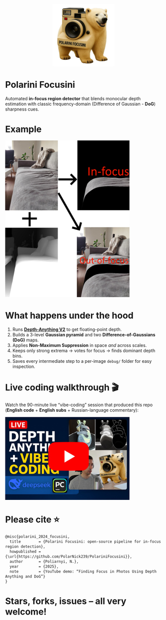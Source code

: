 <p align="center">
  <img width="200" src="/docs/.images/polarini_focusini.jpg" alt="Polarini Focusini project logo">
</p>

# Polarini Focusini

Automated **in-focus region detector** that blends monocular depth estimation with classic frequency-domain (Difference of Gaussian - **DoG**) sharpness cues.

# Example

<p align="left">
  <img width="400" src="/docs/.images/processing_sample.jpg" alt="Link to youtube live coding session">
</p>

# What happens under the hood

1. Runs **[Depth-Anything V2](https://github.com/DepthAnything/Depth-Anything-V2)** to get floating-point depth.  
2. Builds a 3-level **Gaussian pyramid** and two **Difference-of-Gaussians (DoG)** maps.  
3. Applies **Non-Maximum Suppression** in space *and* across scales.  
4. Keeps only strong extrema → votes for focus → finds dominant depth bins.  
5. Saves every intermediate step to a per-image `debug/` folder for easy inspection.

# Live coding walkthrough 🎬

Watch the 90-minute live “vibe-coding” session that produced this repo (**English code** + **English subs** + Russian-language commentary):

<p align="left">
  <img width="400" src="/docs/.images/youtube_thumbnail.jpg" alt="Link to youtube live coding session">
</p>

# Please cite ⭐

```
@misc{polarini_2024_focusini,
  title        = {Polarini Focusini: open-source pipeline for in-focus region detection},
  howpublished = {\url{https://github.com/PolarNick239/PolariniFocusini}},
  author       = {Poliarnyi, N.},
  year         = {2025},
  note         = {YouTube demo: “Finding Focus in Photos Using Depth Anything and DoG”}
}
```

# Stars, forks, issues – all very welcome!
